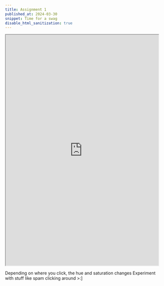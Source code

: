 ```yaml
---
title: Assignment 1
published_at: 2024-03-30
snippet: Time for a swag
disable_html_sanitization: true
---
```


<iframe src="https://editor.p5js.org/chococake1/full/my2HtE39e" width="100%" height="762"></iframe>

Depending on where you click, the hue and saturation changes
Experiment with stuff like spam clicking around >:]
